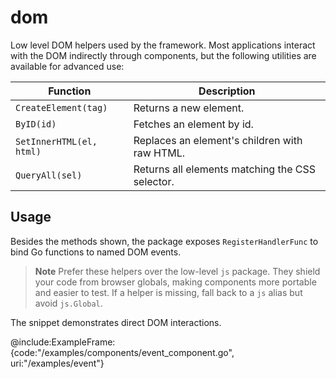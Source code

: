 # dom

Low level DOM helpers used by the framework. Most applications interact
with the DOM indirectly through components, but the following utilities
are available for advanced use:

| Function | Description |
| --- | --- |
| `CreateElement(tag)` | Returns a new element. |
| `ByID(id)` | Fetches an element by id. |
| `SetInnerHTML(el, html)` | Replaces an element's children with raw HTML. |
| `QueryAll(sel)` | Returns all elements matching the CSS selector. |

## Usage

Besides the methods shown, the package exposes `RegisterHandlerFunc` to bind
Go functions to named DOM events.

> **Note**
> Prefer these helpers over the low-level `js` package. They shield your code
> from browser globals, making components more portable and easier to test.
> If a helper is missing, fall back to a `js` alias but avoid `js.Global`.

The snippet demonstrates direct DOM interactions.

@include:ExampleFrame:{code:"/examples/components/event_component.go", uri:"/examples/event"}
